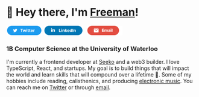 # 👋 Hey there, I'm [Freeman](https://freemanjiang.com/)!

<a href="https://twitter.com/freemanxjiang" title="Twitter"><img src="/assets/TwitterSM.svg"  height="25" aria-hidden="true"></a> <a href="https://www.linkedin.com/in/freemanjiang/" title="LinkedIn"><img src="/assets/LinkedInSM.svg" height="25" aria-hidden="true" style="margin-right: 5px;"></a> <a href="mailto:freeman.jiang.ca@gmail.com" title="Email"><img src="/assets/GmailSM.svg" height="25" aria-hidden="true"></a>
### 1B Computer Science at the University of Waterloo 

I'm currently a frontend developer at [Seeko](https://www.getseeko.com/) and a web3 builder. I love TypeScript, React, and startups. My goal is to build things that will impact the world and learn skills that will compound over a lifetime 🚀. Some of my hobbies include reading, calisthenics, and producing [electronic music](https://www.youtube.com/sevenaries). You can reach me on [Twitter](https://twitter.com/freemanxjiang) or through [email](mailto:freeman.jiang.ca@gmail.com).
